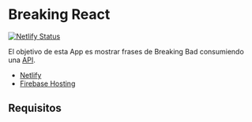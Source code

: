 # Breaking React

[![Netlify Status](https://api.netlify.com/api/v1/badges/42c4a4d0-5b27-42c1-a1f4-b4136c4100dc/deploy-status)](https://app.netlify.com/sites/agitated-spence-fe5db4/deploys)

El objetivo de esta App es mostrar frases de Breaking Bad consumiendo una [API](https://breaking-bad-quotes.herokuapp.com/v1/quotes). 

- [Netlify](https://agitated-spence-fe5db4.netlify.app)
- [Firebase Hosting](https://breaking-react.web.app)


## Requisitos

